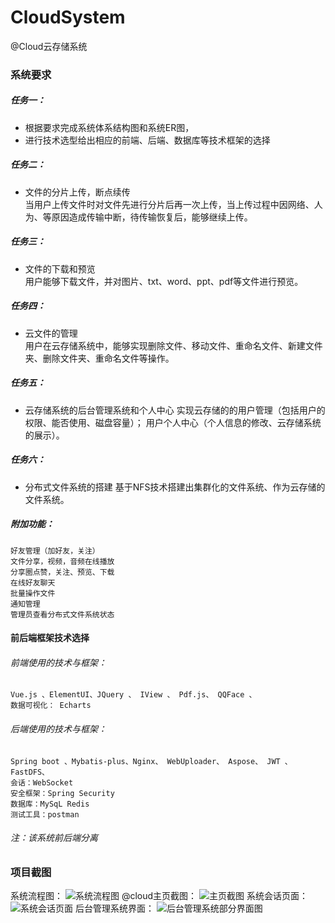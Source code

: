 # CloudSystem
@Cloud云存储系统
### 系统要求
##### 任务一：<br>
* 根据要求完成系统体系结构图和系统ER图，
* 进行技术选型给出相应的前端、后端、数据库等技术框架的选择 <br>
##### 任务二：<br>
* 文件的分片上传，断点续传 <br>
    当用户上传文件时对文件先进行分片后再一次上传，当上传过程中因网络、人为、等原因造成传输中断，待传输恢复后，能够继续上传。 <br>
##### 任务三： <br>
* 文件的下载和预览 <br>
    用户能够下载文件，并对图片、txt、word、ppt、pdf等文件进行预览。
##### 任务四： <br>
* 云文件的管理 <br>
    用户在云存储系统中，能够实现删除文件、移动文件、重命名文件、新建文件夹、删除文件夹、重命名文件等操作。
##### 任务五： <br>
* 云存储系统的后台管理系统和个人中心
    实现云存储的的用户管理（包括用户的权限、能否使用、磁盘容量）；
    用户个人中心（个人信息的修改、云存储系统的展示）。
##### 任务六：
* 分布式文件系统的搭建
    基于NFS技术搭建出集群化的文件系统、作为云存储的文件系统。
##### 附加功能：
    好友管理（加好友，关注）
    文件分享，视频，音频在线播放
    分享圈点赞，关注、预览、下载
    在线好友聊天
    批量操作文件
    通知管理
    管理员查看分布式文件系统状态

#### 前后端框架技术选择
###### 前端使用的技术与框架：
    Vue.js 、ElementUI、JQuery 、 IView 、 Pdf.js、 QQFace 、 
    数据可视化： Echarts
###### 后端使用的技术与框架：
    Spring boot 、Mybatis-plus、Nginx、 WebUploader、 Aspose、 JWT 、FastDFS、
    会话：WebSocket
    安全框架：Spring Security
    数据库：MySqL Redis
    测试工具：postman
###### 注：该系统前后端分离
### 项目截图
系统流程图：
![系统流程图](https://github.com/mayaoting/CloudSystem/blob/master/static/SystemInterfacesImages/新流程图.png)
@cloud主页截图：
![主页截图](https://github.com/mayaoting/CloudSystem/blob/master/static/SystemInterfacesImages/@cloud主页截图.png)
系统会话页面：
![系统会话页面](https://github.com/mayaoting/CloudSystem/blob/master/static/SystemInterfacesImages/系统会话页面.png)
后台管理系统界面：
![后台管理系统部分界面图](https://github.com/mayaoting/CloudSystem/blob/master/static/SystemInterfacesImages/后台管理系统页面.png)